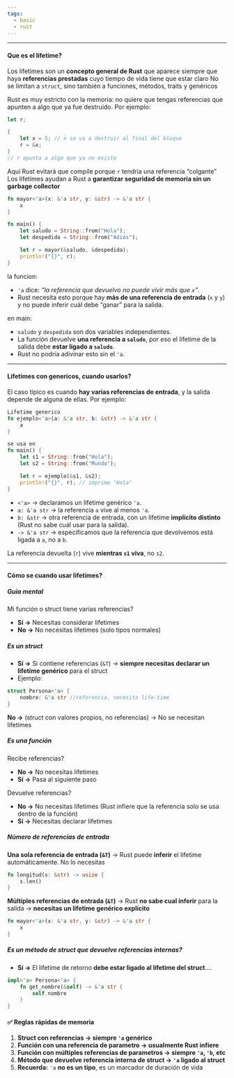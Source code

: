 ```yaml
---
tags:
  - basic
  - rust
---
```

---

#### Que es el lifetime?

Los lifetimes son un **concepto general de Rust** que aparece siempre que haya **referencias prestadas** cuyo tiempo de vida tiene que estar claro
No se limitan a `struct`, sino también a funciones, métodos, traits y genéricos

Rust es muy estricto con la memoria: no quiere que tengas referencias que apunten a algo que ya fue destruido. Por ejemplo:
```rust
let r;

{
	let x = 5; // x se va a destruir al final del bloque
	r = &x; 
}
// r apunta a algo que ya no existe
```
Aquí Rust evitará que compile porque `r` tendría una referencia “colgante”
Los lifetimes ayudan a Rust a **garantizar seguridad de memoria sin un garbage collector**

```rust
fn mayor<'a>(x: &'a str, y: &str) -> &'a str {
    x
}

fn main() {
    let saludo = String::from("Hola");
    let despedida = String::from("Adiós");

    let r = mayor(&saludo, &despedida);
    println!("{}", r);
}
```

la funcion:
-  `'a` dice: _“la referencia que devuelvo no puede vivir más que `x`”_.
-  Rust necesita esto porque hay **más de una referencia de entrada** (`x` y `y`) y no puede inferir cuál debe “ganar” para la salida.

en main:
-  `saludo` y `despedida` son dos variables independientes.
-  La función devuelve **una referencia a `saludo`**, por eso el lifetime de la salida debe **estar ligado a `saludo`**.
-  Rust no podría adivinar esto sin el `'a`.

---

#### Lifetimes con genericos, cuando usarlos?

El caso típico es cuando **hay varias referencias de entrada**, y la salida depende de alguna de ellas. Por ejemplo:
```rust
Lifetime generico
fn ejemplo<'a>(a: &'a str, b: &str) -> &'a str {
    a
}

se usa en
fn main() {
    let s1 = String::from("Hola");
    let s2 = String::from("Mundo");

    let r = ejemplo(&s1, &s2);
    println!("{}", r); // imprime "Hola"
}

```
-  `<'a>` → declaramos un lifetime genérico `'a`.
-  `a: &'a str` → la referencia `a` vive al menos `'a`.
-  `b: &str` → otra referencia de entrada, con un lifetime **implícito distinto** (Rust no sabe cuál usar para la salida).
-  `-> &'a str` → especificamos que la referencia que devolvemos está ligada a `a`, no a `b`.

La referencia devuelta (`r`) vive **mientras `s1` viva**, no `s2`.

---

#### Cómo se cuando usar lifetimes?

##### **Guia mental**

Mi función o struct tiene varias referencias?

-  **Sí →** Necesitas considerar lifetimes
-  **No →** No necesitas lifetimes (solo tipos normales)

##### Es un struct

-  **Sí →** Si contiene referencias (`&T`) → **siempre necesitas declarar un lifetime genérico** para el struct
-  Ejemplo:
```rust
struct Persona<'a> {
	nombre: &'a str //referencia, necesita life-time
}
```
**No →** (struct con valores propios, no referencias) → No se necesitan lifetimes


##### Es una función

Recibe referencias?

-  **No →** No necesitas lifetimes
-  **Sí →** Pasa al siguiente paso

Devuelve referencias?

-  **No →** No necesitas lifetimes (Rust infiere que la referencia solo se usa dentro de la función)
-  **Sí →** Necesitas declarar lifetimes

##### Número de referencias de entrada

**Una sola referencia de entrada (`&T`)** → Rust puede **inferir** el lifetime automáticamente. No lo necesitas
```rust
fn longitud(s: &str) -> usize {
	s.len()
}
```

**Múltiples referencias de entrada (`&T`)** → Rust **no sabe cual inferir** para la salida → **necesitas un lifetime genérico explícito**

```rust
fn mayor<'a>(x: &'a str, y: &str) -> &'a str {
    x
}
```

##### Es un método de struct que devuelve referencias internas?

-  **Sí →** El lifetime de retorno **debe estar ligado al lifetime del struct**....
```rust
impl<'a> Persona<'a> {
	fn get_nombre(&self) -> &'a str {
		self.nombre
	}
}
```


#### ✅ Reglas rápidas de memoria

1.  **Struct con referencias → siempre `'a` genérico**
2.  **Función con una referencia de parametro → usualmente Rust infiere**
3.  **Función con múltiples referencias de parametros → siempre `'a`, `'b`, etc**
4.  **Método que devuelve referencia interna de struct → `'a` ligado al struct**
5.  **Recuerda:** `'a` **no es un tipo**, es un marcador de duración de vida
